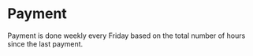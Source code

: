 # Payment
Payment is done weekly every Friday based on the total number of hours since the last payment.
